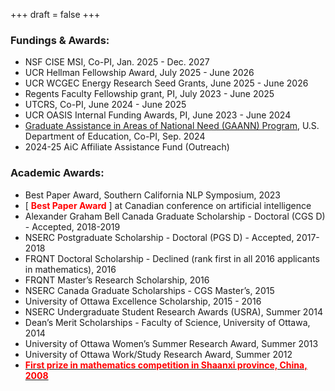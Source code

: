 +++
draft = false
+++

### Fundings \& Awards:
- NSF CISE MSI, Co-PI, Jan. 2025 - Dec. 2027
- UCR Hellman Fellowship Award, July 2025 - June 2026
- UCR WCGEC Energy Research Seed Grants, June 2025 - June 2026
- Regents Faculty Fellowship grant, PI, July 2023 - June 2025
- UTCRS, Co-PI, June 2024 - June 2025
- UCR OASIS Internal Funding Awards, PI, June 2023 - June 2024
- [Graduate Assistance in Areas of National Need (GAANN) Program](https://news.ucr.edu/articles/2024/10/15/uc-riverside-receives-seven-grants-totaling-7m-graduate-education), U.S. Department of Education, Co-PI, Sep. 2024
- 2024-25 AiC Affiliate Assistance Fund (Outreach)

### Academic Awards:
- Best Paper Award, Southern California NLP Symposium, 2023
- [<span style="color:red"> **Best Paper Award** </span>] at Canadian conference on artificial intelligence
- Alexander Graham Bell Canada Graduate Scholarship - Doctoral (CGS D) - Accepted, 2018-2019
- NSERC Postgraduate Scholarship - Doctoral (PGS D) - Accepted, 2017-2018
- FRQNT Doctoral Scholarship - Declined (rank first in all 2016 applicants in mathematics), 2016
- FRQNT Master’s Research Scholarship, 2016
- NSERC Canada Graduate Scholarships - CGS Master’s, 2015
- University of Ottawa Excellence Scholarship, 2015 - 2016
- NSERC Undergraduate Student Research Awards (USRA), Summer 2014
- Dean’s Merit Scholarships - Faculty of Science, University of Ottawa, 2014
- University of Ottawa Women’s Summer Research Award, Summer 2013
- University of Ottawa Work/Study Research Award, Summer 2012
- [<span style="color:red"> **First prize in mathematics competition in Shaanxi province, China, 2008** </span>](http://www.sneac.com/info/1009/2054.htm)
